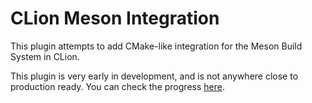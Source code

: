 # CLion Meson Integration
This plugin attempts to add CMake-like integration for the Meson Build
System in CLion.

This plugin is very early in development, and is not anywhere close to
production ready. You can check the progress
[here](https://github.com/NonNullDinu/CLionMesonIntegration/projects/1).